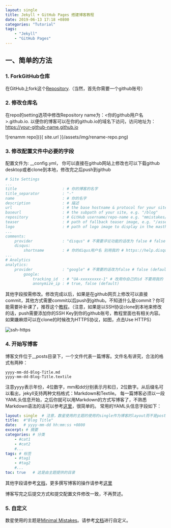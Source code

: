 ```yaml
---
layout: single
title: Jekyll + GitHub Pages 搭建博客教程
date: 2019-06-13 17:18 +0800 
categories: "Tutorial"
tags: 
    - "Jekyll"
    - "GitHub Pages"
---
```


## 一、简单的方法

### 1. ForkGitHub仓库

在GitHub上fork这个[Repository][repo-link].（当然，首先你需要一个github账号）

### 2. 修改仓库名

在repo的setting选项中修改Repository name为：<你的github用户名>.github.io. 以便你的博客可以在你的github.io的域名下访问，访问地址为：https://your-github-name.github.io
    
![renamm repo]({{ site.url }}/assets/img/rename-repo.png)

### 3. 修改配置文件中必要的字段
    
配置文件为: __config.yml， 你可以直接在github网站上修改也可以下载github desktop或者clone到本地，修改完之后push到github

```yml
# Site Settings
...
title                    : # 你的博客的名字
title_separator          : "-"
name                     : # 你的名字
description              : # 描述
url                      : # the base hostname & protocol for your site e.g. "https://mmistakes.github.io"
baseurl                  : # the subpath of your site, e.g. "/blog"
repository               : # GitHub username/repo-name e.g. "mmistakes/minimal-mistakes"
teaser                   : # path of fallback teaser image, e.g. "/assets/images/500x300.png"
logo                     : # path of logo image to display in the masthead, e.g. "/assets/images/88x88.png"
...
comments:
    provider             : "disqus" # 不需要评论功能的话改为 false # false (default), , "discourse", "facebook", "staticman", "staticman_v2", "utterances", "custom"
    disqus:
        shortname        : # 你的diqus用户名 别用我的 # https://help.disqus.com/customer/portal/articles/466208-what-s-a-shortname-
...
# Analytics
analytics:
    provider             : "google" # 不需要的话改为false # false (default), "google", "google-universal", "custom"
        google:
            tracking_id  : # "UA-xxxxxxxxx-1" # 改用你自己的id 不要用我的
            anonymize_ip : # true, false (default)
```

其他字段按需修改。修改完成以后，如果是在github网页上修改可以直接commit，其他方式需要commit以后push到github。不知道什么是commit？你可能需要补补课了，推荐这个[教程](https://www.liaoxuefeng.com/wiki/896043488029600)。（注意，如果是以SSH协议clone到本地来修改的话，push需要添加你的SSH Key到你的github账号，教程里面也有相关内容。如果嫌麻烦可以在clone的时候改为HTTPS协议，如图，点击Use HTTPS）

![ssh-https]({{site.url}}/assets/img/ssh-https.png)

### 4. 开始写博客

博客文件位于__posts目录下，一个文件代表一篇博客。文件名有讲究，合法的格式有两种：
```
yyyy-mm-dd-Blog-Title.md
yyyy-mm-dd-Blog-Title.textile
```
注意yyyy表示年份，4位数字，mm和dd分别表示月和日，2位数字。从后缀名可以看出，jekyll支持两种文档格式：Markdown和Textile。
每一篇博客必须以一段YAML头信息开始，之后你就可以用Markdown的方式写博客了，不熟悉Markdown语法的话可以参考[这里](https://markdown.tw)，很简单的。
常用的YAML头信息字段如下：
```yml
layout: single  # 注意，数星使用的主题的使用的single作为博客的layout而不是post
title:  #"Blog Title"
date:   # yyyy-mm-dd hh:mm:ss +0800
excerpt: # 摘要
categories: # 分类
    - #cat1
    - #cat2
    #...
tags: # 标签
    - #tag1
    - #tag2
    #...
toc: true   # 这是由主题提供的目录
```
其他字段请参考[文档](http://jekyllcn.com/docs/frontmatter/)，更多撰写博客的操作请参考[这里](http://jekyllcn.com/docs/posts/)

博客写完之后提交方式和提交配置文件修改一致，不再赘述。

### 5. 自定义

数星使用的主题是[Minimal Mistakes](https://mademistakes.com/work/minimal-mistakes-jekyll-theme/)。请参考[文档](https://mmistakes.github.io/minimal-mistakes/docs/configuration/)进行自定义。


[repo-link]: https://github.com/kuangyl0212/kuangyl0212.github.io/fork